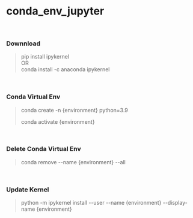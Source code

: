 # conda_env_jupyter

</br>

### Downnload
>
>pip install ipykernel
></br> OR </br>
>conda install -c anaconda ipykernel

</br>

### Conda Virtual Env
> conda create -n {environment} python=3.9
>
> 
> conda activate {environment}

</br>

### Delete Conda Virtual Env
> conda remove --name {environment} --all

</br>

### Update Kernel
> python -m ipykernel install --user --name {environment} --display-name {environment}


